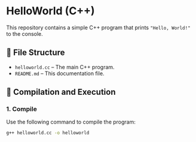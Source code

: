 # HelloWorld (C++)

This repository contains a simple C++ program that prints `"Hello, World!"` to the console.

## 📌 File Structure
- `helloworld.cc` – The main C++ program.
- `README.md` – This documentation file.

## 🔧 Compilation and Execution

### **1. Compile**
Use the following command to compile the program:
```sh
g++ helloworld.cc -o helloworld
